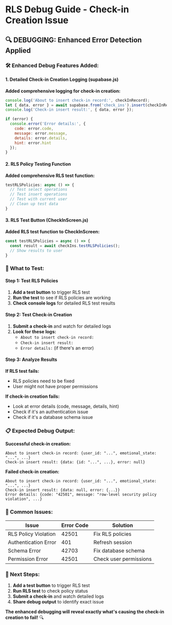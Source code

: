 # RLS Debug Guide - Check-in Creation Issue

## 🔍 **DEBUGGING: Enhanced Error Detection Applied**

### **🛠️ Enhanced Debug Features Added:**

#### **1. Detailed Check-in Creation Logging (supabase.js)**
**Added comprehensive logging for check-in creation:**
```javascript
console.log('About to insert check-in record:', checkInRecord);
let { data, error } = await supabase.from('check_ins').insert(checkInRecord).select().single();
console.log('Check-in insert result:', { data, error });

if (error) {
  console.error('Error details:', {
    code: error.code,
    message: error.message,
    details: error.details,
    hint: error.hint
  });
}
```

#### **2. RLS Policy Testing Function**
**Added comprehensive RLS test function:**
```javascript
testRLSPolicies: async () => {
  // Test select operations
  // Test insert operations
  // Test with current user
  // Clean up test data
}
```

#### **3. RLS Test Button (CheckInScreen.js)**
**Added RLS test function to CheckInScreen:**
```javascript
const testRLSPolicies = async () => {
  const result = await checkIns.testRLSPolicies();
  // Show results to user
}
```

### **🎯 What to Test:**

#### **Step 1: Test RLS Policies**
1. **Add a test button** to trigger RLS test
2. **Run the test** to see if RLS policies are working
3. **Check console logs** for detailed RLS test results

#### **Step 2: Test Check-in Creation**
1. **Submit a check-in** and watch for detailed logs
2. **Look for these logs:**
   - `About to insert check-in record:`
   - `Check-in insert result:`
   - `Error details:` (if there's an error)

#### **Step 3: Analyze Results**
**If RLS test fails:**
- RLS policies need to be fixed
- User might not have proper permissions

**If check-in creation fails:**
- Look at error details (code, message, details, hint)
- Check if it's an authentication issue
- Check if it's a database schema issue

### **📋 Expected Debug Output:**

**Successful check-in creation:**
```
About to insert check-in record: {user_id: "...", emotional_state: "...", ...}
Check-in insert result: {data: {id: "...", ...}, error: null}
```

**Failed check-in creation:**
```
About to insert check-in record: {user_id: "...", emotional_state: "...", ...}
Check-in insert result: {data: null, error: {...}}
Error details: {code: "42501", message: "row-level security policy violation", ...}
```

### **🚨 Common Issues:**

| Issue | Error Code | Solution |
|-------|------------|----------|
| RLS Policy Violation | 42501 | Fix RLS policies |
| Authentication Error | 401 | Refresh session |
| Schema Error | 42703 | Fix database schema |
| Permission Error | 42501 | Check user permissions |

### **🔧 Next Steps:**

1. **Add a test button** to trigger RLS test
2. **Run RLS test** to check policy status
3. **Submit a check-in** and watch detailed logs
4. **Share debug output** to identify exact issue

**The enhanced debugging will reveal exactly what's causing the check-in creation to fail!** 🔍 